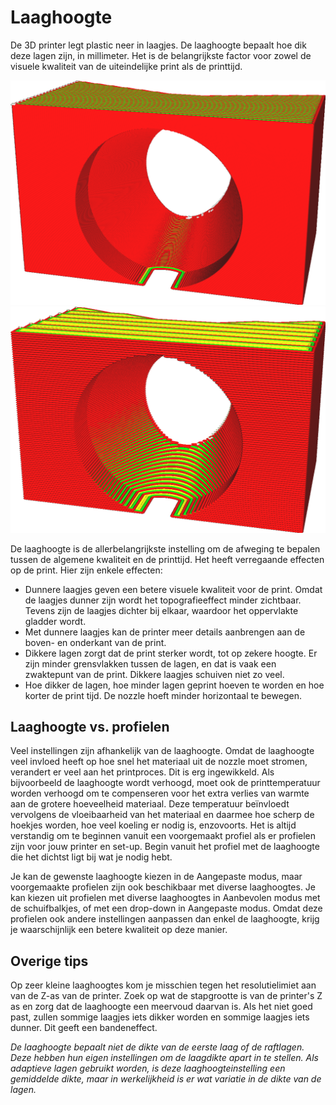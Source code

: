 Laaghoogte
====
De 3D printer legt plastic neer in laagjes. De laaghoogte bepaalt hoe dik deze lagen zijn, in millimeter. Het is de belangrijkste factor voor zowel de visuele kwaliteit van de uiteindelijke print als de printtijd.

![0,1mm laaghoogte](../../../articles/images/layer_height_0.1.png)
![0,3mm laaghoogte](../../../articles/images/layer_height_0.3.png)

De laaghoogte is de allerbelangrijkste instelling om de afweging te bepalen tussen de algemene kwaliteit en de printtijd. Het heeft verregaande effecten op de print. Hier zijn enkele effecten:
* Dunnere laagjes geven een betere visuele kwaliteit voor de print. Omdat de laagjes dunner zijn wordt het topografieeffect minder zichtbaar. Tevens zijn de laagjes dichter bij elkaar, waardoor het oppervlakte gladder wordt.
* Met dunnere laagjes kan de printer meer details aanbrengen aan de boven- en onderkant van de print.
* Dikkere lagen zorgt dat de print sterker wordt, tot op zekere hoogte. Er zijn minder grensvlakken tussen de lagen, en dat is vaak een zwaktepunt van de print. Dikkere laagjes schuiven niet zo veel.
* Hoe dikker de lagen, hoe minder lagen geprint hoeven te worden en hoe korter de print tijd. De nozzle hoeft minder horizontaal te bewegen.

Laaghoogte vs. profielen
----
Veel instellingen zijn afhankelijk van de laaghoogte. Omdat de laaghoogte veel invloed heeft op hoe snel het materiaal uit de nozzle moet stromen, verandert er veel aan het printproces. Dit is erg ingewikkeld. Als bijvoorbeeld de laaghoogte wordt verhoogd, moet ook de printtemperatuur worden verhoogd om te compenseren voor het extra verlies van warmte aan de grotere hoeveelheid materiaal. Deze temperatuur beïnvloedt vervolgens de vloeibaarheid van het materiaal en daarmee hoe scherp de hoekjes worden, hoe veel koeling er nodig is, enzovoorts. Het is altijd verstandig om te beginnen vanuit een voorgemaakt profiel als er profielen zijn voor jouw printer en set-up. Begin vanuit het profiel met de laaghoogte die het dichtst ligt bij wat je nodig hebt.

Je kan de gewenste laaghoogte kiezen in de Aangepaste modus, maar voorgemaakte profielen zijn ook beschikbaar met diverse laaghoogtes. Je kan kiezen uit profielen met diverse laaghoogtes in Aanbevolen modus met de schuifbalkjes, of met een drop-down in Aangepaste modus. Omdat deze profielen ook andere instellingen aanpassen dan enkel de laaghoogte, krijg je waarschijnlijk een betere kwaliteit op deze manier.

Overige tips
----
Op zeer kleine laaghoogtes kom je misschien tegen het resolutielimiet aan van de Z-as van de printer. Zoek op wat de stapgrootte is van de printer's Z as en zorg dat de laaghoogte een meervoud daarvan is. Als het niet goed past, zullen sommige laagjes iets dikker worden en sommige laagjes iets dunner. Dit geeft een bandeneffect.

*De laaghoogte bepaalt niet de dikte van de eerste laag of de raftlagen. Deze hebben hun eigen instellingen om de laagdikte apart in te stellen. Als adaptieve lagen gebruikt worden, is deze laaghoogteinstelling een gemiddelde dikte, maar in werkelijkheid is er wat variatie in de dikte van de lagen.*